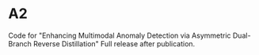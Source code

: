 # A2
Code for "Enhancing Multimodal Anomaly Detection via Asymmetric Dual-Branch Reverse Distillation"
Full release after publication.
